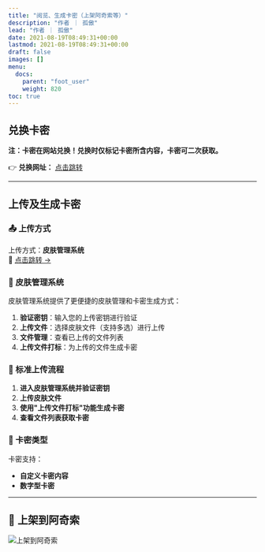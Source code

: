```yaml
---
title: "阅览、生成卡密（上架阿奇索等）"
description: "作者 ｜ 孤傲"
lead: "作者 ｜ 孤傲"
date: 2021-08-19T08:49:31+00:00
lastmod: 2021-08-19T08:49:31+00:00
draft: false
images: []
menu:
  docs:
    parent: "foot_user"
    weight: 820
toc: true
---
```


## 兑换卡密

**注：卡密在网站兑换！兑换时仅标记卡密所含内容，卡密可二次获取。**

👉 **兑换网址：** [点击跳转](/docs/mark_use/Redeem/)

---

## 上传及生成卡密

### 📤 上传方式

上传方式：**皮肤管理系统**  
🔗 [点击跳转 →](/docs/mark_user/General/Manage/)

### 🔑 皮肤管理系统

皮肤管理系统提供了更便捷的皮肤管理和卡密生成方式：

1. **验证密钥**：输入您的上传密钥进行验证
2. **上传文件**：选择皮肤文件（支持多选）进行上传
3. **文件管理**：查看已上传的文件列表
4. **上传文件打标**：为上传的文件生成卡密

### 🔄 标准上传流程

1. **进入皮肤管理系统并验证密钥**
2. **上传皮肤文件**
3. **使用"上传文件打标"功能生成卡密**
4. **查看文件列表获取卡密**

### 🎫 卡密类型

卡密支持：

- **自定义卡密内容**
- **数字型卡密**

---

## 🏪 上架到阿奇索

![上架到阿奇索](/docs/mark_user/skin_user/SkinCard/image.png)
